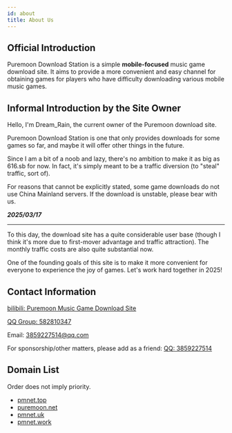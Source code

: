 ```yaml
---
id: about
title: About Us
---
```


## Official Introduction

Puremoon Download Station is a simple **mobile-focused** music game download site. It aims to provide a more convenient and easy channel for obtaining games for players who have difficulty downloading various mobile music games.


## Informal Introduction by the Site Owner

Hello, I'm Dream_Rain, the current owner of the Puremoon download site.

Puremoon Download Station is one that only provides downloads for some games so far, and maybe it will offer other things in the future.

Since I am a bit of a noob and lazy, there's no ambition to make it as big as 616.sb for now. In fact, it's simply meant to be a traffic diversion (to "steal" traffic, sort of).

For reasons that cannot be explicitly stated, some game downloads do not use China Mainland servers. If the download is unstable, please bear with us.

***2025/03/17***

-----

To this day, the download site has a quite considerable user base (though I think it's more due to first-mover advantage and traffic attraction). The monthly traffic costs are also quite substantial now.

One of the founding goals of this site is to make it more convenient for everyone to experience the joy of games. Let's work hard together in 2025!

## Contact Information

[bilibili: Puremoon Music Game Download Site](https://space.bilibili.com/673409542)

[QQ Group: 582810347](http://qm.qq.com/cgi-bin/qm/qr?_wv=1027&k=uZZjWCZ1kPVaYgVBnMm3QJxKtCxwI6RH&authKey=5NY%2FTVTQCYm7VBi1GzlfVDCSSqNvgW721D%2FwaAPe28IQmbKbvCnMai%2B5eo0LGyeF&noverify=0&group_code=674102755)

Email: 3859227514@qq.com

For sponsorship/other matters, please add as a friend: [QQ: 3859227514](tencent://message/?uin=3859227514)

## Domain List

Order does not imply priority.

- [pmnet.top](https://www.pmnet.top)
- [puremoon.net](https://www.puremoon.net)
- [pmnet.uk](https://www.pmnet.uk)
- [pmnet.work](https://pmnet.work)
